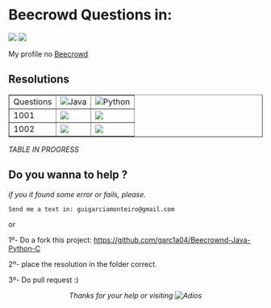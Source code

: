 # Beecrowd Questions in:
[![](https://img.shields.io/badge/Java-ED8B00?style=for-the-badge&logo=openjdk&logoColor=white)]() [![](https://img.shields.io/badge/Python-14354C?style=for-the-badge&logo=python&logoColor=white)]()

My profile no [Beecrowd](https://www.beecrowd.com.br/judge/pt/profile/788313)

## Resolutions 
<table border="1" width="150">
    <tr>
        <td> Questions</td>
        <td>
            <img src ="https://education.oracle.com/file/general/p-80-java.png" alt ="Java">
        </td>
        <td>
         <img src ="https://cdn4.iconfinder.com/data/icons/logos-and-brands/512/267_Python_logo-512.png" alt ="Python">
        </td>
    </tr>
    <tr>
        <td>1001</td>
        <td>
            <a href="https://github.com/garc1a04/Beecrownd-Java-Python-C/blob/main/Questions-in-Java/1001.java"> <img src ="https://cdn.icon-icons.com/icons2/2406/PNG/512/eye_visible_hide_hidden_show_icon_145988.png"><a\>
        </td>
        <td>
            <a href=" "> <img src ="https://cdn.icon-icons.com/icons2/2406/PNG/512/eye_slash_visible_hide_hidden_show_icon_145987.png"><a\>
        </td>
    </tr>
    <tr>
        <td>1002</td>
        <td> <a href="https://github.com/garc1a04/Beecrownd-Java-Python-C/blob/main/Questions-in-Java/1001.java"> <img src ="https://cdn.icon-icons.com/icons2/2406/PNG/512/eye_visible_hide_hidden_show_icon_145988.png"><a\></td>
        <td>  <a href="Error"> <img src ="https://cdn.icon-icons.com/icons2/2406/PNG/512/eye_slash_visible_hide_hidden_show_icon_145987.png"><a\></td>
    </tr>
</table>

   *TABLE IN PROGRESS*
## Do you wanna to help ?
 *if you it found some error or fails, please.*

    Send me a text in: guigarciamonteiro@gmail.com

or

1º- Do a fork this project: https://github.com/garc1a04/Beecrownd-Java-Python-C

2º- place the resolution in the folder correct.   

3º- Do pull request :)   

<div align="Center">
<i>Thanks for your help or visiting <i><img src="https://media.tenor.com/4j0oG5XcDYkAAAAC/predator-handshake.gif" alt="Adios">
<div\>
